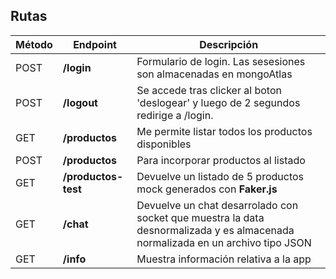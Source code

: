## Rutas

| Método | Endpoint            | Descripción                                                                                                                    |
| ------ | ------------------- | ------------------------------------------------------------------------------------------------------------------------------ |
| POST   | **/login**          | Formulario de login. Las sesesiones son almacenadas en mongoAtlas                                                              |
| POST   | **/logout**         | Se accede tras clicker al boton 'deslogear' y luego de 2 segundos redirige a /login.                                           |
| GET    | **/productos**      | Me permite listar todos los productos disponibles                                                                              |
| POST   | **/productos**      | Para incorporar productos al listado                                                                                           |
| GET    | **/productos-test** | Devuelve un listado de 5 productos mock generados con **Faker.js**                                                             |
| GET    | **/chat**           | Devuelve un chat desarrolado con socket que muestra la data desnormalizada y es almacenada normalizada en un archivo tipo JSON |
| GET    | **/info**           | Muestra información relativa a la app     